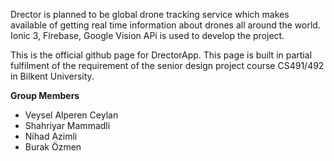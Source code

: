Drector is planned to be global drone tracking service which makes available of getting real
time information about drones all around the world. 
Ionic 3, Firebase, Google Vision APi is used to develop the project.

This is the official github page for DrectorApp. This page is built in partial fulfilment of the requirement of the senior design project course CS491/492 in Bilkent University.

<b> Group Members </b>
<ul>
<li>Veysel Alperen Ceylan </li>
<li>Shahriyar Mammadli</li>
<li>Nihad Azimli</li>
<li>Burak Özmen</li>
</ul>
